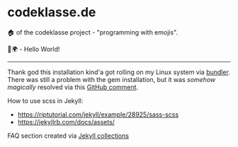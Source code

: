# codeklasse.de
:house: of the codeklasse project - "programming with emojis".

👋🌍 - Hello World!

___
Thank god this installation kind'a got rolling on my Linux system via [bundler](https://jekyllrb.com/tutorials/using-jekyll-with-bundler/).
There was still a problem with the gem installation,
but it was *somehow magically* resolved via this [GitHub comment](https://github.com/rubygems/rubygems/issues/4555#issuecomment-933369147).

How to use scss in Jekyll: 
- https://riptutorial.com/jekyll/example/28925/sass-scss
- https://jekyllrb.com/docs/assets/

FAQ section created via [Jekyll collections](https://jekyllrb.com/docs/collections/)
